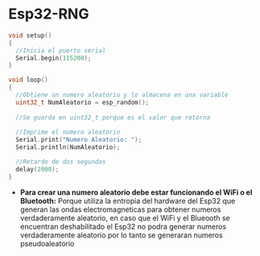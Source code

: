 # Esp32-RNG

```c++
void setup()
{
  //Inicia el puerto serial
  Serial.begin(115200);
}

void loop()
{
  //Obtiene un numero aleatorio y lo almacena en una variable
  uint32_t NumAleatorio = esp_random(); 
  
  //Se guarda en uint32_t porque es el valor que retorna
  
  //Imprime el numero aleatorio
  Serial.print("Numero Aleatorio: ");
  Serial.println(NumAleatorio);

  //Retardo de dos segundos
  delay(2000);
}
```
* **Para crear una numero aleatorio debe estar funcionando el WiFi o el Bluetooth:** Porque utiliza la entropia del hardware del Esp32 que generan las ondas electromagneticas para obtener numeros verdaderamente aleatorio, en caso que el WiFi y el Blueooth se encuentran deshabilitado el Esp32 no podra generar numeros verdaderamente aleatorio por lo tanto se generaran numeros pseudoaleatorio 
  
